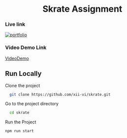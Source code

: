 <h1 align="center" style="font-weight: bold"> Skrate Assignment </h1>

### Live link   
[![portfolio](https://img.shields.io/badge/SKRATE-000?style=for-the-badge&logo=ko-fi&logoColor=white)](https://skrate-demo.netlify.app/)

### Video Demo Link
[VideoDemo](https://www.loom.com/share/f21b2e3bcab84dd9a48a013403869d3b)

## Run Locally

Clone the project

```bash
  git clone https://github.com/xii-vi/skrate.git
```

Go to the project directory

```bash
  cd skrate
```

Run the Project
```bash
npm run start
```
